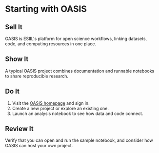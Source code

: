 # Starting with OASIS

## Sell It
OASIS is ESIIL's platform for open science workflows, linking datasets, code, and computing resources in one place.

## Show It
A typical OASIS project combines documentation and runnable notebooks to share reproducible research.

## Do It
1. Visit the [OASIS homepage](../index.md) and sign in.
2. Create a new project or explore an existing one.
3. Launch an analysis notebook to see how data and code connect.

## Review It
Verify that you can open and run the sample notebook, and consider how OASIS can host your own project.
